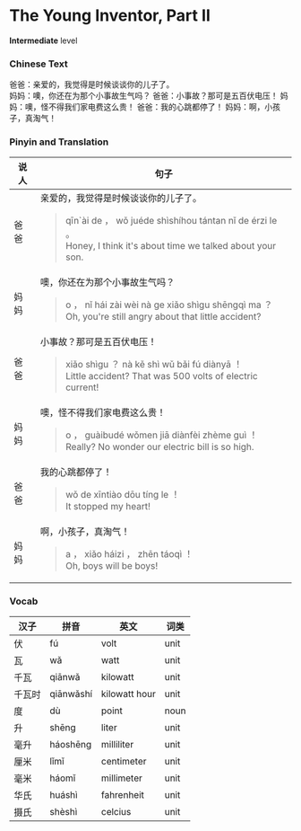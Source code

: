 # The Young Inventor, Part II
**Intermediate** level
### Chinese Text
爸爸：亲爱的，我觉得是时候谈谈你的儿子了。<br />妈妈：噢，你还在为那个小事故生气吗？
爸爸：小事故？那可是五百伏电压！
妈妈：噢，怪不得我们家电费这么贵！
爸爸：我的心跳都停了！
妈妈：啊，小孩子，真淘气！

### Pinyin and Translation
|说人|句子|
|----|----|
|爸爸|亲爱的，我觉得是时候谈谈你的儿子了。<blockquote>qīn`ài de ， wǒ juéde shìshíhou tántan nǐ de érzi le 。<br />Honey, I think it's about time we talked about your son.</blockquote>|
|妈妈|噢，你还在为那个小事故生气吗？<blockquote>o ， nǐ hái zài wèi nà ge xiǎo shìgu shēngqì ma ？<br />Oh, you're still angry about that little accident?</blockquote>|
|爸爸|小事故？那可是五百伏电压！<blockquote>xiǎo shìgu ？ nà kě shì wǔ bǎi fú diànyā ！<br />Little accident? That was 500 volts of electric current!</blockquote>|
|妈妈|噢，怪不得我们家电费这么贵！<blockquote>o ， guàibudé wǒmen jiā diànfèi zhème guì ！<br />Really? No wonder our electric bill is so high.</blockquote>|
|爸爸|我的心跳都停了！<blockquote>wǒ de xīntiào dōu tíng le ！<br />It stopped my heart!</blockquote>|
|妈妈|啊，小孩子，真淘气！<blockquote>a ， xiǎo háizi ， zhēn táoqì ！<br />Oh, boys will be boys!</blockquote>|
### Vocab
|汉子|拼音|英文|词类|
|----|----|----|----|
|伏|fú|volt|unit|
|瓦|wǎ|watt|unit|
|千瓦|qiānwǎ|kilowatt|unit|
|千瓦时|qiānwǎshí|kilowatt hour|unit|
|度|dù|point|noun|
|升|shēng|liter|unit|
|毫升|háoshēng|milliliter|unit|
|厘米|lǐmǐ|centimeter|unit|
|毫米|háomǐ|millimeter|unit|
|华氏|huáshì|fahrenheit|unit|
|摄氏|shèshì|celcius|unit|